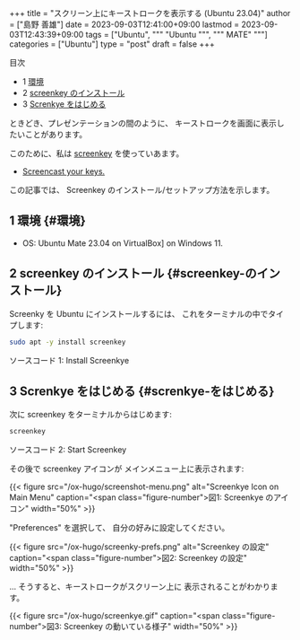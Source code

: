 +++
title = "スクリーン上にキーストロークを表示する (Ubuntu 23.04)"
author = ["島野 善雄"]
date = 2023-09-03T12:41:00+09:00
lastmod = 2023-09-03T12:43:39+09:00
tags = ["Ubuntu", """
  "Ubuntu
  """, """
  MATE"
  """]
categories = ["Ubuntu"]
type = "post"
draft = false
+++

<div class="ox-hugo-toc toc has-section-numbers">

<div class="heading">&#30446;&#27425;</div>

- <span class="section-num">1</span> [環境](#環境)
- <span class="section-num">2</span> [screenkey のインストール](#screenkey-のインストール)
- <span class="section-num">3</span> [Screnkye をはじめる](#screnkye-をはじめる)

</div>
<!--endtoc-->

ときどき、プレゼンテーションの間のように、
キーストロークを画面に表示したいことがあります。

このために、私は [screenkey](https://www.thregr.org/wavexx/software/screenkey/) を使っていあます。

-   [Screencast your keys.](https://www.thregr.org/wavexx/software/screenkey/)

この記事では、
Screenkey のインストール/セットアップ方法を示します。


## <span class="section-num">1</span> 環境 {#環境}

-   OS: Ubuntu Mate 23.04 on VirtualBox] on Windows 11.


## <span class="section-num">2</span> screenkey のインストール {#screenkey-のインストール}

Screenky を Ubuntu にインストールするには、
これをターミナルの中でタイプします:

```sh
sudo apt -y install screenkey
```
<div class="src-block-caption">
  <span class="src-block-number">ソースコード 1:</span>
  Install Screenkye
</div>


## <span class="section-num">3</span> Screnkye をはじめる {#screnkye-をはじめる}

次に
screenkey をターミナルからはじめます:

```sh
screenkey
```
<div class="src-block-caption">
  <span class="src-block-number">ソースコード 2:</span>
  Start Screenkey
</div>

その後で screenkey アイコンが
メインメニュー上に表示されます:

{{< figure src="/ox-hugo/screenshot-menu.png" alt="Screenkye Icon on Main Menu" caption="<span class=\"figure-number\">&#22259;1:  </span>Screenkye のアイコン" width="50%" >}}

"Preferences" を選択して、
自分の好みに設定してください。

{{< figure src="/ox-hugo/screenky-prefs.png" alt="Screenkey の設定" caption="<span class=\"figure-number\">&#22259;2:  </span>Screenkey の設定" width="50%" >}}

... そうすると、キーストロークがスクリーン上に
表示されることがわかります。

{{< figure src="/ox-hugo/screenkye.gif" caption="<span class=\"figure-number\">&#22259;3:  </span>Screenkey の動いている様子" width="50%" >}}
